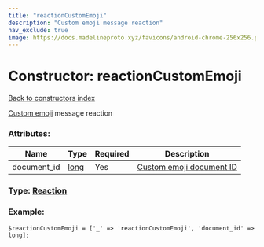 ```yaml
---
title: "reactionCustomEmoji"
description: "Custom emoji message reaction"
nav_exclude: true
image: https://docs.madelineproto.xyz/favicons/android-chrome-256x256.png
---
```

# Constructor: reactionCustomEmoji  
[Back to constructors index](/API_docs/constructors/index.html)



[Custom emoji](https://core.telegram.org/api/custom-emoji) message reaction

### Attributes:

| Name     |    Type       | Required | Description |
|----------|---------------|----------|-------------|
|document\_id|[long](/API_docs/types/long.html) | Yes|[Custom emoji document ID](https://core.telegram.org/api/custom-emoji)|



### Type: [Reaction](/API_docs/types/Reaction.html)


### Example:

```
$reactionCustomEmoji = ['_' => 'reactionCustomEmoji', 'document_id' => long];
```  

